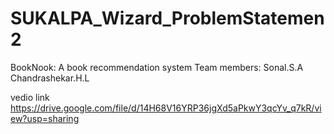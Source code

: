 # SUKALPA_Wizard_ProblemStatemen2
BookNook: A book recommendation system
Team members: Sonal.S.A
              Chandrashekar.H.L

vedio link https://drive.google.com/file/d/14H68V16YRP36jgXd5aPkwY3qcYv_q7kR/view?usp=sharing
